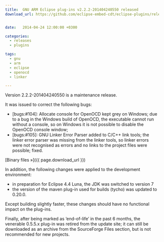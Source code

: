 ```yaml
---
title:  GNU ARM Eclipse plug-ins v2.2.2-201404240550 released
download_url: https://github.com/eclipse-embed-cdt/eclipse-plugins/releases/tag/v2.2.2-201404240550


date:   2014-04-24 12:00:00 +0300

categories:
  - releases
  - plugins

tags:
  - gnu
  - arm
  - eclipse
  - openocd
  - linker

---
```


Version 2.2.2-201404240550 is a maintenance release.

It was issued to correct the following bugs:

- [bugs:#104]: Allocate console for OpenOCD kept grey on Windows; due to a bug in the Windows build of OpenOCD, the executable cannot run without a console, so on Windows it is not possible to  disable the OpenOCD console window;
- [bugs:#105]: GNU Linker Error Parser added to C/C++ link tools; the linker error parser was missing from the linker tools, so linker errors were not recognised as errors and no links to the project files were possible; fixed.

[Binary files »]({{ page.download_url }})

In addition, the following changes were applied to the development environment:

- in preparation for Eclipse 4.4 Luna, the JDK was switched to version 7
- the version of the maven plug-in used for builds (tycho) was updated to 0.20.0.

Except building slightly faster, these changes should have no functional impact on the plug-ins.

Finally, after being marked as ‘end-of-life’ in the past 6 months, the venerable 0.5.5.x plug-in was retired from the update site; it can still be downloaded as an archive from the SourceForge Files section, but is not recommended for new projects.

